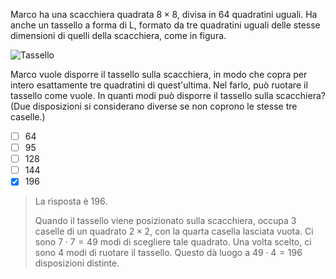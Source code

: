 Marco ha una scacchiera quadrata $8 \times 8$, divisa in $64$ quadratini uguali. Ha anche un tassello a forma di L, formato da tre quadratini uguali delle stesse dimensioni di quelli della scacchiera, come in figura.

![Tassello](tile.asy)

Marco vuole disporre il tassello sulla scacchiera, in modo che copra per intero esattamente tre quadratini di quest'ultima. Nel farlo, può ruotare il tassello come vuole. In quanti modi può disporre il tassello sulla scacchiera? (Due disposizioni si considerano diverse se non coprono le stesse tre caselle.)

- [ ] $64$
- [ ] $95$
- [ ] $128$
- [ ] $144$
- [x] $196$

> La risposta è $196$.
> 
> Quando il tassello viene posizionato sulla scacchiera, occupa $3$ caselle di un quadrato $2 \times 2$, con la quarta casella lasciata vuota. Ci sono $7 \cdot 7 = 49$ modi di scegliere tale quadrato. Una volta scelto, ci sono $4$ modi di ruotare il tassello. Questo dà luogo a $49 \cdot 4 = 196$ disposizioni distinte.
